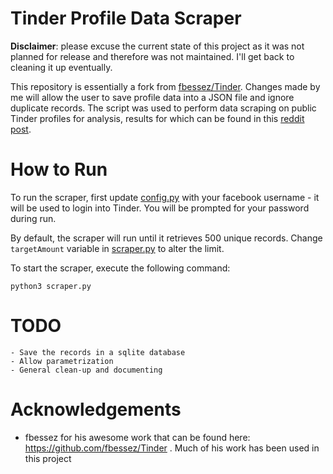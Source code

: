 # Tinder Profile Data Scraper

**Disclaimer**: please excuse the current state of this project as it was not planned for release and therefore was not maintained. I'll get back to cleaning it up eventually.

This repository is essentially a fork from [fbessez/Tinder](https://github.com/fbessez/Tinder). Changes made by me will allow the user to save profile data into a JSON file and ignore duplicate records. The script was used to perform data scraping on public Tinder profiles for analysis, results for which can be found in this [reddit post](https://www.reddit.com/r/dataisbeautiful/comments/8ns14j/i_analysed_9579_random_tinder_profiles_from_all/).

# How to Run

To run the scraper, first update [config.py](config.py) with your facebook username - it will be used to login into Tinder. You will be prompted for your password during run.

By default, the scraper will run until it retrieves 500 unique records. Change `targetAmount` variable in [scraper.py](scraper.py) to alter the limit.

To start the scraper, execute the following command:

`python3 scraper.py`

# TODO

```
- Save the records in a sqlite database
- Allow parametrization
- General clean-up and documenting
```

# Acknowledgements
- fbessez for his awesome work that can be found here: https://github.com/fbessez/Tinder . Much of his work has been used in this project